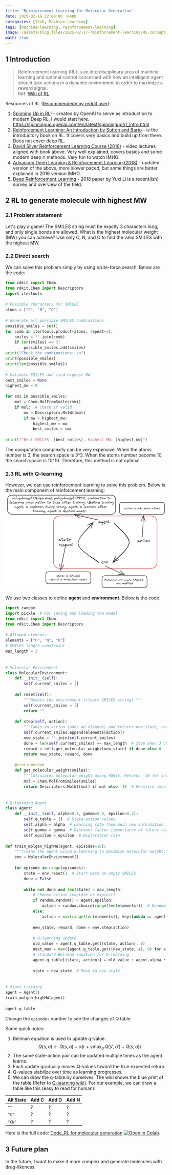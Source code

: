 ```yaml
---
title: "Reinforcement Learning for Molecular Generation"
date: 2025-02-16 22:00:00 -0400
categories: [Tech, Machine Learning]
tags: [machine-learning, reinforcement-learning]
image: /assets/blog_files/2025-02-17-reinforcement-learning/RL-concept.excalidraw.png
math: true
---
```


## 1 Introduction 

> Reinforcement learning (RL) is an interdisciplinary area of machine learning and optimal control concerned with how an intelligent agent should take actions in a dynamic environment in order to maximize a reward signal.  
> Ref: [Wiki of RL](https://en.wikipedia.org/wiki/Reinforcement_learning)  

Resources of RL ([Recommendedy by reddit user](https://www.reddit.com/r/reinforcementlearning/comments/embtnp/comment/fdnl09t/?utm_source=share&utm_medium=web3x&utm_name=web3xcss&utm_term=1&utm_content=share_button)):   
1. [Spinning Up in RL](https://spinningup.openai.com/en/latest/)! - created by OpenAI to serve as introduction to modern Deep RL, I would start here.
https://spinningup.openai.com/en/latest/spinningup/rl_intro.html
2. [Reinforcement Learning: An Introduction by Sutton and Barto](http://incompleteideas.net/book/the-book-2nd.html) - is the introductory book on RL. It covers very basics and build up from there. Does not cover deep RL.
3. [David Silver Reinforcement Learning Course (2016)](https://www.youtube.com/playlist?list=PLbWDNovNB5mqFBgq7i3MY6Ui4zudcvNFJ) - video lectures aligned with book above. Very well explained, covers basics and some modern deep rl methods. Very fun to watch IMHO.
4. [Advanced Deep Learning & Reinforcement Learning (2018)](https://www.youtube.com/watch?v=iOh7QUZGyiU&list=PLqYmG7hTraZDNJre23vqCGIVpfZ_K2RZs) - updated version of the above, more slower paced, but some things are better explained in 2016 version IMHO.
5. [Deep Reinforcement Learning](https://arxiv.org/abs/1810.06339) - 2018 paper by Yuxi Li is a recent(ish) survey and overview of the field.



## 2 RL to generate molecule with highest MW

### 2.1 Problem statement

Let's play a game! The SMILES string must be exactly 3 characters long, and only single bonds are allowed. What is the highest molecular weight (MW) you can achieve? Use only C, N, and O to find the valid SMILES with the highest MW.  

### 2.2 Direct search

We can solve this problem simply by using brute-force search. Below are the code:   
```python
from rdkit import Chem
from rdkit.Chem import Descriptors
import itertools

# Possible characters for SMILES
atoms = ["C", "N", "O"]

# Generate all possible SMILES combinations
possible_smiles = set()
for comb in itertools.product(atoms, repeat=3):
    smiles = "".join(comb)
    if len(smiles) == 3:
        possible_smiles.add(smiles)
print("Check the combinations: \n")
print(possible_smiles)
print(len(possible_smiles))

# Validate SMILES and find highest MW
best_smiles = None
highest_mw = 0

for smi in possible_smiles:
    mol = Chem.MolFromSmiles(smi)
    if mol:  # Check if valid
        mw = Descriptors.MolWt(mol)
        if mw > highest_mw:
            highest_mw = mw
            best_smiles = smi

print(f"Best SMILES: {best_smiles}, Highest MW: {highest_mw}")
```

The computation complexity can be very expensive. When the atoms number is 3, the search space is 3^3. When the atoms number become 10, the search space is 10^10. Therefore, this method is not optimal.  

### 2.3 RL with Q-learning

However, we can use reinforcement learning to solve this problem. Below is the main component of reinforcement learning:  
![alt text](/assets/blog_files/2025-02-17-reinforcement-learning/RL-concept.excalidraw.png)  

We use two classes to define **agent** and **environment**. Below is the code:  
```python
import random
import pickle  # For saving and loading the model
from rdkit import Chem
from rdkit.Chem import Descriptors

# Allowed elements
elements = ["C", "N", "O"]
# SMILES length constraint
max_length = 3


# Molecular Environment
class MolecularEnvironment:
    def __init__(self):
        self.current_smiles = []
    
    def reset(self):
        """Resets the environment (clears SMILES string)."""
        self.current_smiles = []
        return ""

    def step(self, action):
        """Takes an action (adds an element) and returns new state, reward, and done flag."""
        self.current_smiles.append(elements[action])
        new_state = "".join(self.current_smiles)
        done = len(self.current_smiles) == max_length  # Stop when 3 characters are reached
        reward = self.get_molecular_weight(new_state) if done else 0
        return new_state, reward, done

    @staticmethod
    def get_molecular_weight(smiles):
        """Calculates molecular weight using RDKit. Returns -10 for invalid molecules."""
        mol = Chem.MolFromSmiles(smiles)
        return Descriptors.MolWt(mol) if mol else -10  # Penalize invalid SMILES


# Q-learning Agent
class Agent:
    def __init__(self, alpha=0.1, gamma=0.9, epsilon=0.2):
        self.q_table = {}  # State-action values
        self.alpha = alpha  # Learning rate (how much new information influences past values)
        self.gamma = gamma  # Discount factor (importance of future rewards)
        self.epsilon = epsilon  # Exploration rate

def train_molgen_highMW(agent, episodes=10):
    """Trains the agent using Q-learning to maximize molecular weight."""
    env = MolecularEnvironment()

    for episode in range(episodes):
        state = env.reset()  # Start with an empty SMILES
        done = False
        
        while not done and len(state) < max_length:
            # Choose action (explore or exploit)
            if random.random() < agent.epsilon:
                action = random.choice(range(len(elements)))  # Random exploration
            else:
                action = max(range(len(elements)), key=lambda a: agent.q_table.get((state, a), 0))  # Exploitation
                
            new_state, reward, done = env.step(action)

            # Q-learning update
            old_value = agent.q_table.get((state, action), 0)
            next_max = max([agent.q_table.get((new_state, a), 0) for a in range(len(elements))], default=0)
            # standard Bellman equation for Q-learning
            agent.q_table[(state, action)] = old_value + agent.alpha * (reward + agent.gamma * next_max - old_value)

            state = new_state  # Move to new state


# Start training
agent = Agent()
train_molgen_highMW(agent)

agent.q_table
```

Change the `episodes` number to see the changes of Q table.  

Some quick notes:
1. Bellman equation is used to update q-value:  
$$
Q(s, a) \leftarrow Q(s, a) + \alpha \left( r + \gamma \max_{a'} Q(s', a') - Q(s, a) \right)
$$
2. The same state-action pair can be updated multiple times as the agent learns.
3. Each update gradually moves Q-values toward the true expected return.
4. Q-values stabilize over time as learning progresses.
5. We can draw the q-table by ourselves. The wiki shows the blue print of the table (Refer to [Q-learning wiki](https://en.wikipedia.org/wiki/Q-learning)). For our example, we can draw a table like this (easy to read for human):   

| All State | Add C | Add O | Add N |
| --------- | ----- | ----- | ----- |
| `""`      | ?     | ?     | ?     |
| `"C"`     | ?     | ?     | ?     |
| `"CN"`    | ?     | ?     | ?     |


Here is the full code: [Code_RL for molecular generation](https://colab.research.google.com/github/BaosenZ/baosenz.github.io/blob/main/assets/blog_files/2025-02-17-reinforcement-learning/code_RLmolgen/RLmolgen_highMW.ipynb) [![Open In Colab](https://colab.research.google.com/assets/colab-badge.svg)](https://colab.research.google.com/github/BaosenZ/baosenz.github.io/blob/main/assets/blog_files/2025-02-17-reinforcement-learning/code_RLmolgen/RLmolgen_highMW.ipynb).

## 3 Future plan

In the future, I want to make it more complex and generate molecules with drug-likeness. 

